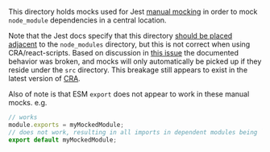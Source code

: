 This directory holds mocks used for Jest [manual mocking](https://jestjs.io/docs/manual-mocks#using-with-es-module-imports) in order to 
mock `node_module` dependencies in a central location.

Note that the Jest docs specify that this directory [should be placed adjacent](https://jestjs.io/docs/manual-mocks#mocking-node-modules) to 
the `node_modules` directory, but this is not correct when using CRA/react-scripts. Based on discussion in [this issue](https://github.com/facebook/create-react-app/issues/7539) 
the documented behavior was broken, and mocks will only automatically be picked up if they reside under the `src` directory. This breakage still appears to exist in 
the latest version of [CRA](https://github.com/facebook/create-react-app/blob/main/packages/react-scripts/scripts/utils/createJestConfig.js#L26).

Also of note is that ESM `export` does not appear to work in these manual mocks. e.g.
```typescript
// works
module.exports = myMockedModule;
// does not work, resulting in all imports in dependent modules being `undefined`
export default myMockedModule;
```